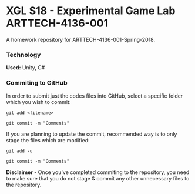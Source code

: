 # XGL S18 - Experimental Game Lab ARTTECH-4136-001

A homework repository for ARTTECH-4136-001-Spring-2018.

### Technology
**Used:** Unity, C#

### Commiting to GitHub

In order to submit just the codes files into GitHub, select a specific folder which you wish to commit:
```
git add <filename>
```
```
git commit -m "Comments"
```

If you are planning to update the commit, recommended way is to only stage the files which are modified:
```
git add -u
```
```
git commit -m "Comments"
```
**Disclaimer** - Once you've completed commiting to the repository, you need to make sure that you do not stage & commit any other unnecessary files to the repository.
